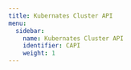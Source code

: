 ```yaml
---
title: Kubernates Cluster API
menu:
  sidebar:
    name: Kubernates Cluster API
    identifier: CAPI
    weight: 1
---
```

